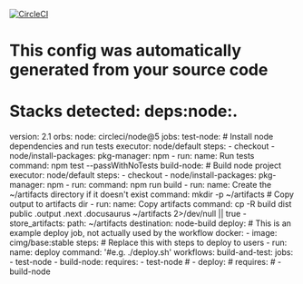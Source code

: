[![CircleCI](https://dl.circleci.com/status-badge/img/circleci/8R7oZix5kFqT335tRheUTf/PHkw4iTRhaK3GdhPYJnTUk/tree/main.svg?style=svg)](https://dl.circleci.com/status-badge/redirect/circleci/8R7oZix5kFqT335tRheUTf/PHkw4iTRhaK3GdhPYJnTUk/tree/main)

















# This config was automatically generated from your source code
# Stacks detected: deps:node:.
version: 2.1
orbs:
  node: circleci/node@5
jobs:
  test-node:
    # Install node dependencies and run tests
    executor: node/default
    steps:
      - checkout
      - node/install-packages:
          pkg-manager: npm
      - run:
          name: Run tests
          command: npm test --passWithNoTests
  build-node:
    # Build node project
    executor: node/default
    steps:
      - checkout
      - node/install-packages:
          pkg-manager: npm
      - run:
          command: npm run build
      - run:
          name: Create the ~/artifacts directory if it doesn't exist
          command: mkdir -p ~/artifacts
      # Copy output to artifacts dir
      - run:
          name: Copy artifacts
          command: cp -R build dist public .output .next .docusaurus ~/artifacts 2>/dev/null || true
      - store_artifacts:
          path: ~/artifacts
          destination: node-build
  deploy:
    # This is an example deploy job, not actually used by the workflow
    docker:
      - image: cimg/base:stable
    steps:
      # Replace this with steps to deploy to users
      - run:
          name: deploy
          command: '#e.g. ./deploy.sh'
workflows:
  build-and-test:
    jobs:
      - test-node
      - build-node:
          requires:
            - test-node
    # - deploy:
    #     requires:
    #       - build-node
